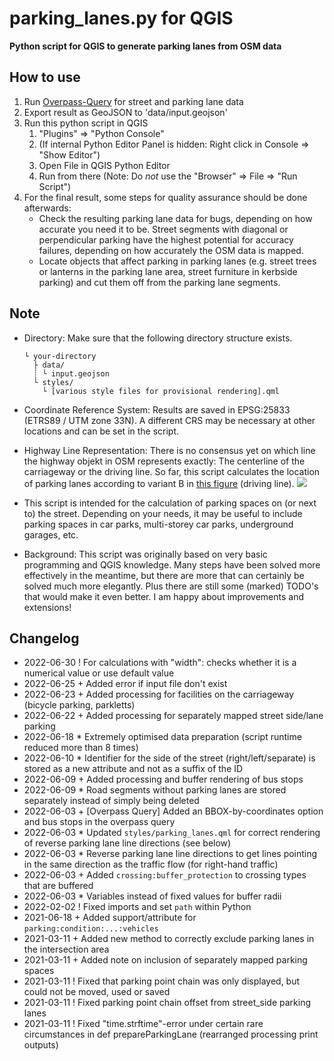 # parking_lanes.py for QGIS

**Python script for QGIS to generate parking lanes from OSM data**

## How to use

1. Run [Overpass-Query](https://overpass-turbo.eu/s/1jAp) for street and parking lane data
2. Export result as GeoJSON to 'data/input.geojson'
3. Run this python script in QGIS
   1. "Plugins" => "Python Console"
   1. (If internal Python Editor Panel is hidden: Right click in Console => "Show Editor")
   1. Open File in QGIS Python Editor
   1. Run from there (Note: Do _not_ use the "Browser" => File => "Run Script")
4. For the final result, some steps for quality assurance should be done afterwards:
   - Check the resulting parking lane data for bugs, depending on how accurate you need it to be. Street segments with diagonal or perpendicular parking have the highest potential for accuracy failures, depending on how accurately the OSM data is mapped.
   - Locate objects that affect parking in parking lanes (e.g. street trees or lanterns in the parking lane area, street furniture in kerbside parking) and cut them off from the parking lane segments.


## Note

- Directory: Make sure that the following directory structure exists.

  ```
  └ your-directory
    ├ data/
    ┊ └ input.geojson
    └ styles/
      └ [various style files for provisional rendering].qml
  ```

- Coordinate Reference System: Results are saved in EPSG:25833 (ETRS89 / UTM zone 33N). A different CRS may be necessary at other locations and can be set in the script.

- Highway Line Representation: There is no consensus yet on which line the highway objekt in OSM represents exactly: The centerline of the carriageway or the driving line. So far, this script calculates the location of parking lanes according to variant B in [this figure](https://wiki.openstreetmap.org/wiki/File:Highway_representation.png) (driving line). ![](https://wiki.openstreetmap.org/wiki/File:Highway_representation.png)

- This script is intended for the calculation of parking spaces on (or next to) the street. Depending on your needs, it may be useful to include parking spaces in car parks, multi-storey car parks, underground garages, etc.

- Background: This script was originally based on very basic programming and QGIS knowledge. Many steps have been solved more effectively in the meantime, but there are more that can certainly be solved much more elegantly. Plus there are still some (marked) TODO's that would make it even better. I am happy about improvements and extensions!

## Changelog

- 2022-06-30 ! For calculations with "width": checks whether it is a numerical value or use default value
- 2022-06-25 + Added error if input file don't exist
- 2022-06-23 + Added processing for facilities on the carriageway (bicycle parking, parkletts)
- 2022-06-22 + Added processing for separately mapped street side/lane parking
- 2022-06-18 * Extremely optimised data preparation (script runtime reduced more than 8 times)
- 2022-06-10 * Identifier for the side of the street (right/left/separate) is stored as a new attribute and not as a suffix of the ID
- 2022-06-09 + Added processing and buffer rendering of bus stops
- 2022-06-09 * Road segments without parking lanes are stored separately instead of simply being deleted
- 2022-06-03 + [Overpass Query] Added an BBOX-by-coordinates option and bus stops in the overpass query
- 2022-06-03 * Updated `styles/parking_lanes.qml` for correct rendering of reverse parking lane line directions (see below)
- 2022-06-03 * Reverse parking lane line directions to get lines pointing in the same direction as the traffic flow (for right-hand traffic)
- 2022-06-03 + Added `crossing:buffer_protection` to crossing types that are buffered
- 2022-06-03 * Variables instead of fixed values for buffer radii
- 2022-02-02 ! Fixed imports and set `path` within Python
- 2021-06-18 + Added support/attribute for `parking:condition:...:vehicles`
- 2021-03-11 + Added new method to correctly exclude parking lanes in the intersection area
- 2021-03-11 + Added note on inclusion of separately mapped parking spaces
- 2021-03-11 ! Fixed that parking point chain was only displayed, but could not be moved, used or saved
- 2021-03-11 ! Fixed parking point chain offset from street_side parking lanes
- 2021-03-11 ! Fixed "time.strftime"-error under certain rare circumstances in def prepareParkingLane (rearranged processing print outputs)
